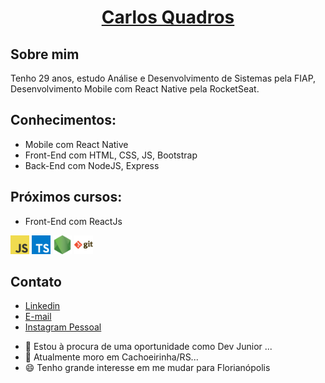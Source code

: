  # <h1 align="center"> <a href="https://www.linkedin.com/in/carlos-quadros-de-ataides-17051618a/">Carlos Quadros</a></h1>
 
## Sobre mim
Tenho 29 anos, estudo Análise e Desenvolvimento de Sistemas pela FIAP, Desenvolvimento Mobile com React Native pela RocketSeat.

## Conhecimentos:
- Mobile com React Native
- Front-End com HTML, CSS, JS, Bootstrap
- Back-End com NodeJS, Express

## Próximos cursos:
- Front-End com ReactJs




<code><img height="30" src="https://raw.githubusercontent.com/github/explore/80688e429a7d4ef2fca1e82350fe8e3517d3494d/topics/javascript/javascript.png"></code>
<code><img height="30" src="https://raw.githubusercontent.com/github/explore/80688e429a7d4ef2fca1e82350fe8e3517d3494d/topics/typescript/typescript.png"></code>
<code><img height="30" src="https://raw.githubusercontent.com/github/explore/80688e429a7d4ef2fca1e82350fe8e3517d3494d/topics/nodejs/nodejs.png"></code>
<code><img height="30" src="https://raw.githubusercontent.com/github/explore/80688e429a7d4ef2fca1e82350fe8e3517d3494d/topics/git/git.png"></code>


##  Contato
- <a href="https://www.linkedin.com/in/carlos-quadros-de-ataides-17051618a/">Linkedin</a>
- <a href="mailto:carlosalbertoquadros@gmail.com">E-mail</a>
- <a href="https://instagram.com/carlossquadros">Instagram Pessoal</a>
</div>

- 🔭 Estou à procura de uma oportunidade como Dev Junior ...
- 🌱 Atualmente moro em Cachoeirinha/RS...
- 😄 Tenho grande interesse em me mudar para Florianópolis

